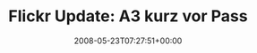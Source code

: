 ---
retweeted: false
source: <a href="http://twitter.com" rel="nofollow">Twitter Web Client</a>
entities:
  hashtags: []
  symbols: []
  user_mentions: []
  urls: []
display_text_range:
- '0'
- '119'
favorite_count: '0'
id_str: '818091466'
truncated: false
retweet_count: '0'
id: '818091466'
created_at: Fri May 23 07:27:51 +0000 2008
favorited: false
full_text: |-
  Flickr Update: A3 kurz vor Passau: bascht posted a photo:

  Bisher alles frei. Geht fix voran. http://tinyurl.com/5rkp47
lang: de
tags:
- pesos:twitter
date: '2008-05-23T07:27:51+00:00'
src: https://twitter.com/bascht/status/818091466
original_url: https://twitter.com/bascht/status/818091466
type: twitter_tweet
text: |-
  Flickr Update: A3 kurz vor Passau: bascht posted a photo:

  Bisher alles frei. Geht fix voran. http://tinyurl.com/5rkp47
title: 'Flickr Update: A3 kurz vor Pass'

---
